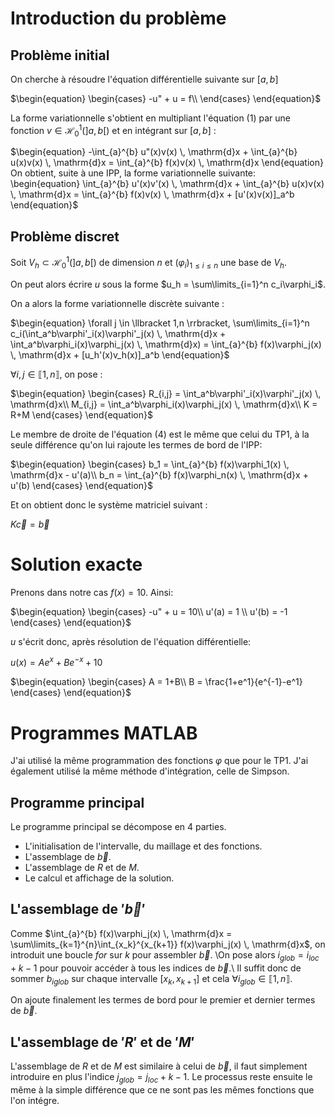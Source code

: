 # Introduction du problème

## Problème initial

On cherche à résoudre l'équation différentielle suivante sur $\left[a,b\right]$

$`\begin{equation}
    \begin{cases}
        -u" + u = f\\
    \end{cases}       
\end{equation}`$

La forme variationnelle s'obtient en multipliant l'équation (1) par une fonction $v \in \mathcal{H}_0^1(\left]a,b\right[)$ et en intégrant sur $\left[a,b\right]$ : 

$`\begin{equation}
        -\int_{a}^{b} u"(x)v(x) \, \mathrm{d}x + \int_{a}^{b} u(x)v(x) \, \mathrm{d}x = \int_{a}^{b} f(x)v(x) \, \mathrm{d}x
\end{equation}
On obtient, suite à une IPP, la forme variationnelle suivante:
\begin{equation}
        \int_{a}^{b} u'(x)v'(x) \, \mathrm{d}x + \int_{a}^{b} u(x)v(x) \, \mathrm{d}x = \int_{a}^{b} f(x)v(x) \, \mathrm{d}x + [u'(x)v(x)]_a^b
\end{equation}`$

## Problème discret

Soit $`V_h \subset \mathcal{H}_0^1(\left]a,b\right[)`$ de dimension $n$ et $(\varphi_i)_{1\leq i\leq n}$ une base de $V_h$.

On peut alors écrire $u$ sous la forme $u_h = \sum\limits_{i=1}^n c_i\varphi_i$.

On a alors la forme variationnelle discrète suivante : 

$`\begin{equation}
        \forall j \in \llbracket 1,n \rrbracket, \sum\limits_{i=1}^n c_i(\int_a^b\varphi'_i(x)\varphi'_j(x) \, \mathrm{d}x + \int_a^b\varphi_i(x)\varphi_j(x) \, \mathrm{d}x) = \int_{a}^{b} f(x)\varphi_j(x) \, \mathrm{d}x + [u_h'(x)v_h(x)]_a^b
\end{equation}`$

$`\forall i,j \in \llbracket 1,n \rrbracket`$, on pose :

$`\begin{equation}
    \begin{cases}
        R_{i,j} = \int_a^b\varphi'_i(x)\varphi'_j(x) \, \mathrm{d}x\\
        M_{i,j} = \int_a^b\varphi_i(x)\varphi_j(x) \, \mathrm{d}x\\
        K = R+M
    \end{cases}
\end{equation}`$

Le membre de droite de l'équation (4) est le même que celui du TP1, à la seule différence qu'on lui rajoute les termes de bord de l'IPP:

$`\begin{equation}
\begin{cases}
    b_1 = \int_{a}^{b} f(x)\varphi_1(x) \, \mathrm{d}x - u'(a)\\
    b_n = \int_{a}^{b} f(x)\varphi_n(x) \, \mathrm{d}x + u'(b)
\end{cases}
\end{equation}`$

Et on obtient donc le système matriciel suivant :

$`\begin{equation}
    K\vec{c} = \vec{b}
\end{equation}`$

# Solution exacte

Prenons dans notre cas $f(x) = 10$. Ainsi:

$`\begin{equation}
    \begin{cases}
        -u" + u = 10\\
        u'(a) = 1 \\
        u'(b) = -1
    \end{cases}       
\end{equation}`$

$u$ s'écrit donc, après résolution de l'équation différentielle:

$`\begin{equation}
    u(x) = Ae^x + Be^{-x} + 10
\end{equation}`$

$`\begin{equation}
    \begin{cases}
        A = 1+B\\
        B = \frac{1+e^1}{e^{-1}-e^1}
    \end{cases}       
\end{equation}`$

# Programmes MATLAB 

J'ai utilisé la même programmation des fonctions $\varphi$ que pour le TP1. J'ai également utilisé la même méthode d'intégration, celle de Simpson.

## Programme principal

Le programme principal se décompose en 4 parties.

- L'initialisation de l'intervalle, du maillage et des fonctions.
- L'assemblage de $\Vec{b}$.
- L'assemblage de $R$ et de $M$.
- Le calcul et affichage de la solution.

## L'assemblage de $'\vec{b}'$ 
Comme $\int_{a}^{b} f(x)\varphi_j(x) \, \mathrm{d}x = \sum\limits_{k=1}^{n}\int_{x_k}^{x_{k+1}} f(x)\varphi_j(x) \, \mathrm{d}x$, on introduit une boucle $for$ sur $k$ pour assembler $\vec{b}$. \\On pose alors $i_{glob} = i_{loc}+k-1$ pour pouvoir accéder à tous les indices de $\vec{b}$.\\
Il suffit donc de sommer $b_{iglob}$ sur chaque intervalle $\left[x_{k},x_{k+1}\right]$ et cela $\forall i_{glob} \in \llbracket 1,n \rrbracket$.

On ajoute finalement les termes de bord pour le premier et dernier termes de $\Vec{b}$.

## L'assemblage de $'R'$ et de $'M'$
L'assemblage de $R$ et de $M$ est similaire à celui de $\vec{b}$, il faut simplement introduire en plus l'indice $j_{glob} = j_{loc}+k-1$. Le processus reste ensuite le même à la simple différence que ce ne sont pas les mêmes fonctions que l'on intégre.
